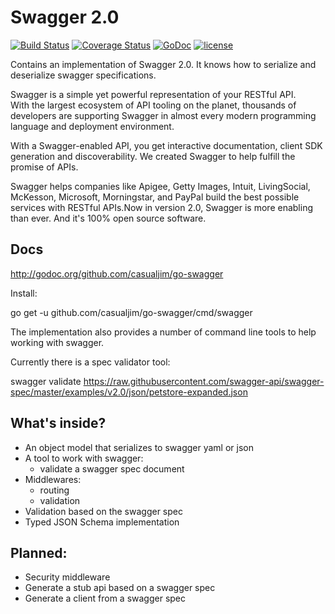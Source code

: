 # Swagger 2.0

[![Build Status](https://travis-ci.org/casualjim/go-swagger.svg?branch=feature/serve)](https://travis-ci.org/casualjim/go-swagger)
[![Coverage Status](https://coveralls.io/repos/casualjim/go-swagger/badge.png?branch=feature/serve)](https://coveralls.io/r/casualjim/go-swagger?branch=feature/serve)
[![GoDoc](https://godoc.org/github.com/casualjim/go-swagger?status.svg)](http://godoc.org/github.com/casualjim/go-swagger)
[![license](http://img.shields.io/badge/license-Apache%20v2-orange.svg)](https://raw.githubusercontent.com/swagger-api/swagger-spec/master/LICENSE)

Contains an implementation of Swagger 2.0.
It knows how to serialize and deserialize swagger specifications.

Swagger is a simple yet powerful representation of your RESTful API.  
With the largest ecosystem of API tooling on the planet, thousands of developers are supporting Swagger
in almost every modern programming language and deployment environment.   

With a Swagger-enabled API, you get interactive documentation, client SDK generation and discoverability.
We created Swagger to help fulfill the promise of APIs.   

Swagger helps companies like Apigee, Getty Images, Intuit, LivingSocial, McKesson, Microsoft, Morningstar, and PayPal 
build the best possible services with RESTful APIs.Now in version 2.0, Swagger is more enabling than ever. 
And it's 100% open source software.

## Docs

http://godoc.org/github.com/casualjim/go-swagger

Install:

  go get -u github.com/casualjim/go-swagger/cmd/swagger

The implementation also provides a number of command line tools to help working with swagger.

Currently there is a spec validator tool:

  swagger validate https://raw.githubusercontent.com/swagger-api/swagger-spec/master/examples/v2.0/json/petstore-expanded.json

## What's inside?

* An object model that serializes to swagger yaml or json 
* A tool to work with swagger:
    * validate a swagger spec document
* Middlewares:
  * routing
  * validation 
* Validation based on the swagger spec
* Typed JSON Schema implementation

## Planned:
* Security middleware
* Generate a stub api based on a swagger spec
* Generate a client from a swagger spec


